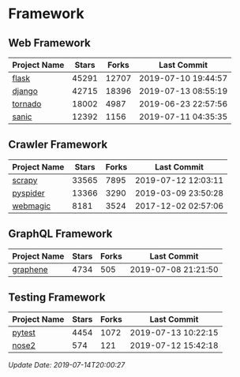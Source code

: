 # Framework

## Web Framework

| Project Name | Stars | Forks | Last Commit |
| ------------ | ----- | ----- | ----------- |
| [flask](https://github.com/pallets/flask) | 45291 | 12707 | 2019-07-10 19:44:57 |
| [django](https://github.com/django/django) | 42715 | 18396 | 2019-07-13 08:55:19 |
| [tornado](https://github.com/tornadoweb/tornado) | 18002 | 4987 | 2019-06-23 22:57:56 |
| [sanic](https://github.com/huge-success/sanic) | 12392 | 1156 | 2019-07-11 04:35:35 |

## Crawler Framework

| Project Name | Stars | Forks | Last Commit |
| ------------ | ----- | ----- | ----------- |
| [scrapy](https://github.com/scrapy/scrapy) | 33565 | 7895 | 2019-07-12 12:03:11 |
| [pyspider](https://github.com/binux/pyspider) | 13366 | 3290 | 2019-03-09 23:50:28 |
| [webmagic](https://github.com/code4craft/webmagic) | 8181 | 3524 | 2017-12-02 02:57:06 |

## GraphQL Framework

| Project Name | Stars | Forks | Last Commit |
| ------------ | ----- | ----- | ----------- |
| [graphene](https://github.com/graphql-python/graphene) | 4734 | 505 | 2019-07-08 21:21:50 |

## Testing Framework

| Project Name | Stars | Forks | Last Commit |
| ------------ | ----- | ----- | ----------- |
| [pytest](https://github.com/pytest-dev/pytest) | 4454 | 1072 | 2019-07-13 10:22:15 |
| [nose2](https://github.com/nose-devs/nose2) | 574 | 121 | 2019-07-12 15:42:18 |

*Update Date: 2019-07-14T20:00:27*